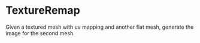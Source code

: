 # TextureRemap #

Given a textured mesh with uv mapping and another flat mesh, generate the image for the second mesh.

